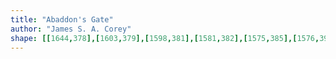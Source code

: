 ```yaml
---
title: "Abaddon's Gate"
author: "James S. A. Corey"
shape: [[1644,378],[1603,379],[1598,381],[1581,382],[1575,385],[1576,393],[1596,412],[1603,416],[1609,422],[1614,431],[1624,440],[1628,447],[1638,457],[1648,475],[1649,480],[1647,498],[1645,576],[1643,582],[1638,687],[1635,711],[1635,736],[1633,745],[1631,812],[1629,819],[1624,983],[1619,1037],[1619,1061],[1615,1117],[1616,1128],[1613,1145],[1611,1206],[1609,1217],[1609,1236],[1607,1252],[1607,1280],[1605,1288],[1605,1319],[1603,1353],[1601,1363],[1601,1394],[1599,1403],[1600,1426],[1598,1437],[1599,1455],[1596,1473],[1597,1491],[1594,1506],[1594,1527],[1593,1538],[1591,1543],[1592,1570],[1589,1579],[1589,1642],[1591,1651],[1594,1654],[1606,1658],[1628,1660],[1663,1660],[1678,1663],[1707,1663],[1731,1665],[1756,1665],[1772,1663],[1776,1660],[1779,1654],[1779,1634],[1782,1621],[1782,1600],[1785,1582],[1787,1532],[1790,1507],[1790,1490],[1792,1480],[1795,1415],[1797,1401],[1797,1380],[1799,1372],[1800,1343],[1805,1291],[1805,1272],[1813,1171],[1815,1123],[1817,1113],[1817,1095],[1819,1085],[1820,1056],[1822,1043],[1822,1024],[1831,925],[1833,885],[1832,874],[1835,865],[1844,730],[1858,590],[1861,531],[1864,512],[1864,483],[1859,476],[1836,453],[1825,447],[1814,437],[1805,432],[1792,421],[1779,414],[1759,397],[1751,393],[1747,389],[1733,383],[1730,380],[1654,378]]
---
```

